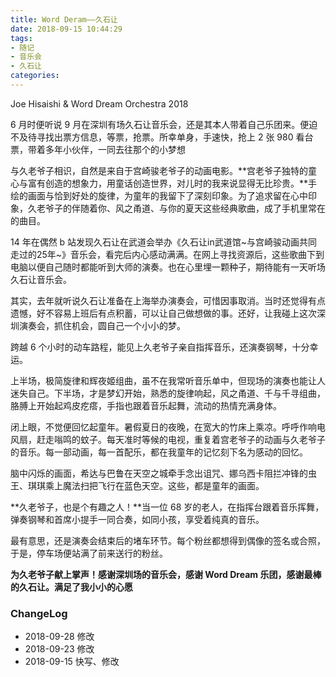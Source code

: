 ```yaml
---
title: Word Deram——久石让
date: 2018-09-15 10:44:29
tags:
- 随记
- 音乐会
- 久石让
categories:
---
```

Joe Hisaishi & Word Dream Orchestra 2018

<!-- more -->


6 月时便听说 9 月在深圳有场久石让音乐会，还是其本人带着自己乐团来。便迫不及待寻找出票方信息，等票，抢票。所幸单身，手速快，抢上 2 张 980 看台票，带着多年小伙伴，一同去往那个的小梦想

与久老爷子相识，自然是来自于宫崎骏老爷子的动画电影。**宫老爷子独特的童心与富有创造的想象力，用童话创造世界，对儿时的我来说显得无比珍贵。**手绘的画面与恰到好处的旋律，为童年的我留下了深刻印象。为了追求留在心中印象，久老爷子的伴随着你、风之甬道、与你的夏天这些经典歌曲，成了手机里常在的曲目。

14 年在偶然 b 站发现久石让在武道会举办《久石让in武道馆~与宫崎骏动画共同走过的25年~》音乐会，看完后内心感动满满。在网上寻找资源后，这些歌曲下到电脑以便自己随时都能听到大师的演奏。也在心里埋一颗种子，期待能有一天听场久石让音乐会。

其实，去年就听说久石让准备在上海举办演奏会，可惜因事取消。当时还觉得有点遗憾，好不容易上班后有点积蓄，可以让自己做想做的事。还好，让我碰上这次深圳演奏会，抓住机会，圆自己一个小小的梦。

跨越 6 个小时的动车路程，能见上久老爷子亲自指挥音乐，还演奏钢琴，十分幸运。

上半场，极简旋律和辉夜姬组曲，虽不在我常听音乐单中，但现场的演奏也能让人迷失自己。下半场，才是梦幻开始，熟悉的旋律响起，风之甬道、千与千寻组曲，胳膊上开始起鸡皮疙瘩，手指也跟着音乐起舞，流动的热情充满身体。

闭上眼，不觉便回忆起童年。暑假夏日的夜晚，在宽大的竹床上乘凉。呼呼作响电风扇，赶走嗡鸣的蚊子。每天准时等候的电视，重复着宫老爷子的动画与久老爷子的音乐。每一部动画，每一首配乐，都在我童年的记忆刻下名为感动的回忆。

脑中闪烁的画面，希达与巴鲁在天空之城牵手念出诅咒、娜乌西卡阻拦冲锋的虫王、琪琪乘上魔法扫把飞行在蓝色天空。这些，都是童年的画面。

**久老爷子，也是个有趣之人！**当一位 68 岁的老人，在指挥台跟着音乐挥舞，弹奏钢琴和首席小提手一同合奏，如同小孩，享受着纯真的音乐。

最有意思，还是演奏会结束后的堵车环节。每个粉丝都想得到偶像的签名或合照，于是，停车场便站满了前来送行的粉丝。

**为久老爷子献上掌声！感谢深圳场的音乐会，感谢 Word Dream 乐团，感谢最棒的久石让。满足了我小小的心愿**

### ChangeLog

- 2018-09-28 修改
- 2018-09-23 修改
- 2018-09-15 快写、修改  
